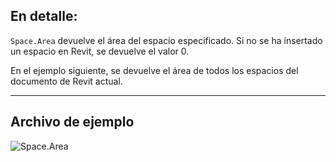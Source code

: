 ## En detalle:
`Space.Area` devuelve el área del espacio especificado. Si no se ha insertado un espacio en Revit, se devuelve el valor 0.

En el ejemplo siguiente, se devuelve el área de todos los espacios del documento de Revit actual.
___
## Archivo de ejemplo

![Space.Area](./Revit.Elements.Space.Area_img.jpg)
